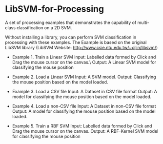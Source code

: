 # LibSVM-for-Processing
A set of processing examples that demonstrates the capability of multi-class classification on a 2D SVM.

Without installing a library, you can perform SVM classification in processing with these examples.
The Example is based on the original LibSVM library
(LibSVM Website: http://www.csie.ntu.edu.tw/~cjlin/libsvm/)

- Example 1. Train a Linear SVM
Input: Labelled data formed by Click and Drag the mouse cursor on the canvas.\\
Output: A Linear SVM model for classifying the mouse position

- Example 2. Load a Linear SVM
Input: A SVM model.
Output: Classifying the mouse position based on the model loaded.

- Example 3. Load a CSV file
Input: A Dataset in CSV file format
Output: A model for classifying the mouse position based on the model loaded.

- Example 4. Load a non-CSV file
Input: A Dataset in non-CSV file format
Output: A model for classifying the mouse position based on the model loaded.

- Example 5. Train a RBF SVM
Input: Labelled data formed by Click and Drag the mouse cursor on the canvas.
Output: A RBF-Kernel SVM model for classifying the mouse position

